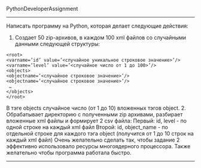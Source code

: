 PythonDeveloperAssignment
___
 Написать программу на Python, которая делает следующие действия:
1. Создает 50 zip-архивов, в каждом 100 xml файлов со случайными данными следующей структуры:
```
<root>
<varname=’id’ value=’<случайное уникальное строковое значение>’/>
<varname=’level’ value=’<случайное число от 1 до 100>’/>
<objects>
<objectname=’<случайное строковое значение>’/>
<objectname=’<случайное строковое значение>’/>
 …
</objects>
</root>
```
В тэге objects случайное число (от 1 до 10) вложенных тэгов object.
2. Обрабатывает директорию с полученными zip архивами, разбирает вложенные xml файлы и формирует 2 csv файла:
 Первый: id, level - по одной строке на каждый xml файл
 Второй: id, object_name - по отдельной строке для каждого тэга object (получится от 1 до 10 строк на каждый xml файл)
Очень желательно сделать так, чтобы задание 2 эффективно использовало ресурсы многоядерного процессора. 
Также желательно чтобы программа работала быстро.
___

